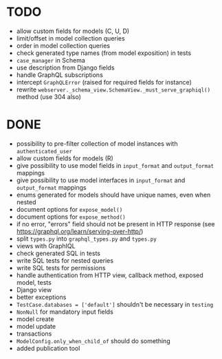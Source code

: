 # TODO

- allow custom fields for models (C, U, D)
- limit/offset in model collection queries
- order in model collection queries
- check generated type names (from model exposition) in tests
- `case_manager` in Schema
- use description from Django fields
- handle GraphQL subscriptions
- intercept `GraphQLError` (raised for required fields for instance)
- rewrite `webserver._schema_view.SchemaView._must_serve_graphiql()` method (use 304 also)

# DONE

- possibility to pre-filter collection of model instances with `authenticated_user`
- allow custom fields for models (R)
- give possibility to use model fields in `input_format` and `output_format` mappings
- give possibility to use model interfaces in `input_format` and `output_format` mappings
- enums generated for models should have unique names, even when nested
- document options for `expose_model()`
- document options for `expose_method()`
- if no error, "errors" field should not be present in HTTP response (see https://graphql.org/learn/serving-over-http/)
- split `types.py` into `graphql_types.py` and `types.py`
- views with GraphIQL
- check generated SQL in tests
- write SQL tests for nested queries
- write SQL tests for permissions
- handle authentication from HTTP view, callback method, exposed model, tests
- Django view
- better exceptions
- `TestCase.databases = ['default']` shouldn't be necessary in `testing`
- `NonNull` for mandatory input fields
- model create
- model update
- transactions
- `ModelConfig.only_when_child_of` should do something
- added publication tool
